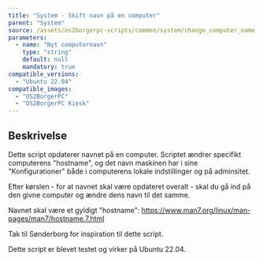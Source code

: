 ```yaml
---
title: "System - Skift navn på en computer"
parent: "System"
source: /assets/os2borgerpc-scripts/common/system/change_computer_name.sh
parameters:
  - name: "Nyt computernavn"
    type: "string"
    default: null
    mandatory: true
compatible_versions: 
  - "Ubuntu 22.04"
compatible_images:
  - "OS2BorgerPC"
  - "OS2BorgerPC Kiosk"
---
```


## Beskrivelse
Dette script opdaterer navnet på en computer.
Scriptet ændrer specifikt computerens "hostname", og det navn maskinen har i sine "Konfigurationer" både i computerens lokale indstillinger og på adminsitet.

Efter kørslen - for at navnet skal være opdateret overalt - skal du gå ind på den givne computer og ændre dens navn til det samme.

Navnet skal være et gyldigt "hostname":
https://www.man7.org/linux/man-pages/man7/hostname.7.html

Tak til Sønderborg for inspiration til dette script.

Dette script er blevet testet og virker på Ubuntu 22.04.